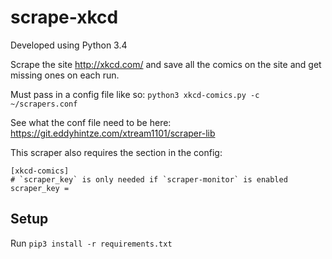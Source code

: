 # scrape-xkcd

Developed using Python 3.4

Scrape the site http://xkcd.com/ and save all the comics on the site and get missing ones on each run.

Must pass in a config file like so: `python3 xkcd-comics.py -c ~/scrapers.conf`

See what the conf file need to be here: https://git.eddyhintze.com/xtream1101/scraper-lib

This scraper also requires the section in the config:
```
[xkcd-comics]
# `scraper_key` is only needed if `scraper-monitor` is enabled
scraper_key =
```

## Setup

Run `pip3 install -r requirements.txt`
